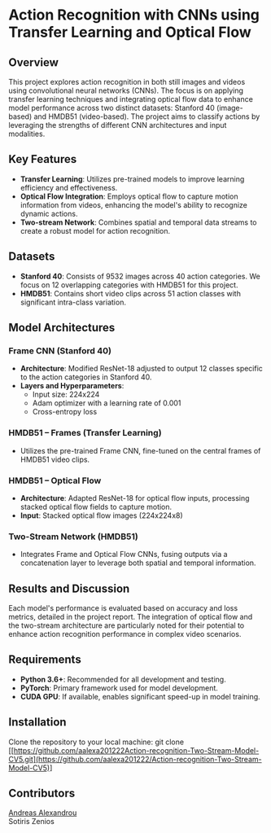 # Action Recognition with CNNs using Transfer Learning and Optical Flow

## Overview
This project explores action recognition in both still images and videos using convolutional neural networks (CNNs). The focus is on applying transfer learning techniques and integrating optical flow data to enhance model performance across two distinct datasets: Stanford 40 (image-based) and HMDB51 (video-based). The project aims to classify actions by leveraging the strengths of different CNN architectures and input modalities.

## Key Features
- **Transfer Learning**: Utilizes pre-trained models to improve learning efficiency and effectiveness.
- **Optical Flow Integration**: Employs optical flow to capture motion information from videos, enhancing the model's ability to recognize dynamic actions.
- **Two-stream Network**: Combines spatial and temporal data streams to create a robust model for action recognition.

## Datasets
- **Stanford 40**: Consists of 9532 images across 40 action categories. We focus on 12 overlapping categories with HMDB51 for this project.
- **HMDB51**: Contains short video clips across 51 action classes with significant intra-class variation.

## Model Architectures
### Frame CNN (Stanford 40)
- **Architecture**: Modified ResNet-18 adjusted to output 12 classes specific to the action categories in Stanford 40.
- **Layers and Hyperparameters**:
  - Input size: 224x224
  - Adam optimizer with a learning rate of 0.001
  - Cross-entropy loss

### HMDB51 – Frames (Transfer Learning)
- Utilizes the pre-trained Frame CNN, fine-tuned on the central frames of HMDB51 video clips.

### HMDB51 – Optical Flow
- **Architecture**: Adapted ResNet-18 for optical flow inputs, processing stacked optical flow fields to capture motion.
- **Input**: Stacked optical flow images (224x224x8)

### Two-Stream Network (HMDB51)
- Integrates Frame and Optical Flow CNNs, fusing outputs via a concatenation layer to leverage both spatial and temporal information.
## Results and Discussion
Each model's performance is evaluated based on accuracy and loss metrics, detailed in the project report. The integration of optical flow and the two-stream architecture are particularly noted for their potential to enhance action recognition performance in complex video scenarios.
## Requirements
- **Python 3.6+**: Recommended for all development and testing.
- **PyTorch**: Primary framework used for model development.
- **CUDA GPU**: If available, enables significant speed-up in model training.

## Installation
Clone the repository to your local machine:
git clone [[https://github.com/aalexa201222Action-recognition-Two-Stream-Model-CV5.git](https://github.com/aalexa201222/Action-recognition-Two-Stream-Model-CV5)]

## Contributors
[Andreas Alexandrou](https://www.linkedin.com/in/andreas-alexandrou-056528242) <br />
Sotiris Zenios
